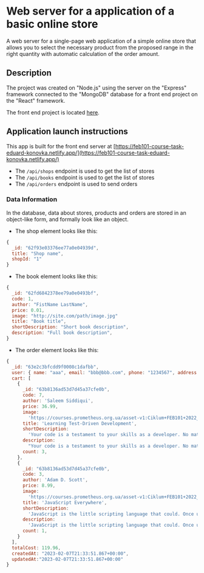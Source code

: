 # Web server for a application of a basic online store

A web server for a single-page web application of a simple online store that
allows you to select the necessary product from the proposed range in the right
quantity with automatic calculation of the order amount.

## Description

The project was created on "Node.js" using the server on the "Express" framework
connected to the "MongoDB" database for a front end project on the "React"
framework.

The front end project is located
[here](https://github.com/Eduard-Konovka/feb101-course-task/).

## Application launch instructions

This app is built for the front end server at
[https://feb101-course-task-eduard-konovka.netlify.app/](https://feb101-course-task-eduard-konovka.netlify.app/)

- The `/api/shops` endpoint is used to get the list of stores
- The `/api/books` endpoint is used to get the list of stores
- The `/api/orders` endpoint is used to send orders

### Data Information

In the database, data about stores, products and orders are stored in an
object-like form, and formally look like an object.

- The shop element looks like this:

```js
{
  _id: "62f93e03376ee77a0e04939d",
  title: "Shop name",
  shopId: "1"
}
```

- The book element looks like this:

```js
{
  _id: "62fd6842378ee79a0e0493bf",
  code: 1,
  author: "FistName LastName",
  price: 0.01,
  image: "http://site.com/path/image.jpg"
  title: "Book title",
  shortDescription: "Short book description",
  description: "Full book description",
}
```

- The order element looks like this:

```js
{
  _id: "63e2c3bfcdd9f0008c1dafbb",
  user: { name: "aaa", email: "bbb@bbb.com", phone: "1234567", address: "ccc" },
  cart: [
    {
      _id: "63b8136ad53d7d45a37cfe0b",
      code: 7,
      author: 'Saleem Siddiqui',
      price: 36.99,
      image:
        'https://courses.prometheus.org.ua/asset-v1:Ciklum+FEB101+2022_T3+type@asset+block@learning_test_driven_development.jpg',
      title: 'Learning Test-Driven Development',
      shortDescription:
        'Your code is a testament to your skills as a developer. No matter what language you use, code should be clean, elegant, and uncluttered.',
      description:
        "Your code is a testament to your skills as a developer. No matter what language you use, code should be clean, elegant, and uncluttered. By using test-driven development (TDD), you'll write code that's easy to understand, retains its elegance, and works for months, even years, to come. With this indispensable guide, you'll learn how to use TDD with three different languages: Go, JavaScript, and Python. Author Saleem Siddiqui shows you how to tackle domain complexity using a unit test-driven approach. TDD partitions requirements into small, implementable features, enabling you to solve problems irrespective of the languages and frameworks you use. With Learning Test-Driven Development at your side, you'll learn how to incorporate TDD into your regular coding practice.",
      count: 3,
    },
    {
      _id: "63b8136ad53d7d45a37cfe0b",
      code: 3,
      author: 'Adam D. Scott',
      price: 8.99,
      image:
        'https://courses.prometheus.org.ua/asset-v1:Ciklum+FEB101+2022_T3+type@asset+block@javascript_everywhere.jpg',
      title: 'JavaScript Everywhere',
      shortDescription:
        'JavaScript is the little scripting language that could. Once used chiefly to add interactivity to web browser windows, JavaScript is now a primary building block of powerful and robust applications.',
      description:
        'JavaScript is the little scripting language that could. Once used chiefly to add interactivity to web browser windows, JavaScript is now a primary building block of powerful and robust applications. In this practical book, new and experienced JavaScript developers will learn how to use this language to create APIs as well as web, mobile, and desktop applications. Author and engineering leader Adam D. Scott covers technologies such as Node.js, GraphQL, React, React Native, and Electron. Ideal for developers who want to build full stack applications and ambitious web development beginners looking to bootstrap a startup, this book shows you how to create a single CRUD-style application that will work across several platforms.',
      count: 1,
    }
  ],
  totalCost: 119.96,
  createdAt: "2023-02-07T21:33:51.867+00:00",
  updatedAt:"2023-02-07T21:33:51.867+00:00"
}
```
